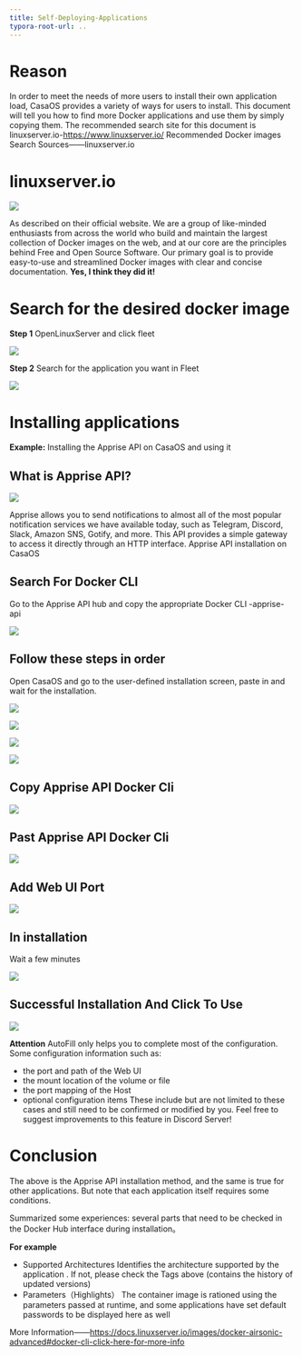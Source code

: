 ```yaml
---
title: Self-Deploying-Applications
typora-root-url: ..
---
```

# Reason

In order to meet the needs of more users to install their own application load, CasaOS provides a variety of ways for users to install. This document will tell you how to find more Docker applications and use them by simply copying them.
The recommended search site for this document is linuxserver.io-https://www.linuxserver.io/
Recommended  Docker images Search Sources——linuxserver.io

# linuxserver.io

![](/images/Self-Deploying-Applications/application-introduce-linuxserver.png)

As described on their official website.
We are a group of like-minded enthusiasts from across the world who build and maintain the largest collection of Docker images on the web, and at our core are the principles behind Free and Open Source Software. Our primary goal is to provide easy-to-use and streamlined Docker images with clear and concise documentation.
**Yes, I think they did it!**


# Search for the desired docker image

**Step 1** OpenLinuxServer and click fleet

![](/images/Self-Deploying-Applications/application-linuxserver-fleet1.png)

**Step 2** Search for the application you want in Fleet

![](/images/Self-Deploying-Applications/application-linuxserver-fleet.png)

# Installing applications 

**Example:** Installing the Apprise API on CasaOS and using it

## What is Apprise API?

![](/images/Self-Deploying-Applications/applicatin-appriseapi-logo.png)

 Apprise allows you to send notifications to almost all of the most popular notification services we have available today, such as Telegram, Discord, Slack, Amazon SNS, Gotify, and more. This API provides a simple gateway to access it directly through an HTTP interface. Apprise API installation on CasaOS 

## Search For Docker CLI 
Go to the Apprise API hub and copy the appropriate Docker CLI -apprise-api

![](/images/Self-Deploying-Applications/application-docker-cli.png)


## Follow these steps in order 

Open CasaOS and go to the user-defined installation screen, paste in and wait for the installation.

![](/images/Self-Deploying-Applications/application-install-apps1.png)

![](/images/Self-Deploying-Applications/application-install-apps2.png)

![](/images/Self-Deploying-Applications/application-install-apps3.png)

![](/images/Self-Deploying-Applications/application-install-apps4.png)

## Copy Apprise API Docker Cli 

![](/images/Self-Deploying-Applications/application-install-apps5.png)

## Past Apprise API Docker Cli 

![](/images/Self-Deploying-Applications/application-install-apps6.png)

## Add Web UI Port

![](/images/Self-Deploying-Applications/application-install-apps7.png)

## In installation

Wait a few minutes

![](/images/Self-Deploying-Applications/application-install-apps8.png)

## Successful Installation And Click To Use

![](/images/Self-Deploying-Applications/application-using-appriseapi.png)

**Attention**
AutoFill only helps you to complete most of the configuration.
Some configuration information such as:
- the port and path of the Web UI
- the mount location of the volume or file
- the port mapping of the Host
- optional configuration items
These include but are not limited to these cases and still need to be confirmed or modified by you.
Feel free to suggest improvements to this feature in Discord Server! 

# Conclusion
The above is the Apprise API installation method, and the same is true for other applications. But note that each application itself requires some conditions.

Summarized some experiences: several parts that need to be checked in the Docker Hub interface during installation。

**For example**
- Supported Architectures
Identifies the architecture supported by the application . If not, please check the Tags above (contains the history of updated versions)
- Parameters（Highlights）
The container image is rationed using the parameters passed at runtime, and some applications have set default passwords to be displayed here as well

More Information——https://docs.linuxserver.io/images/docker-airsonic-advanced#docker-cli-click-here-for-more-info
